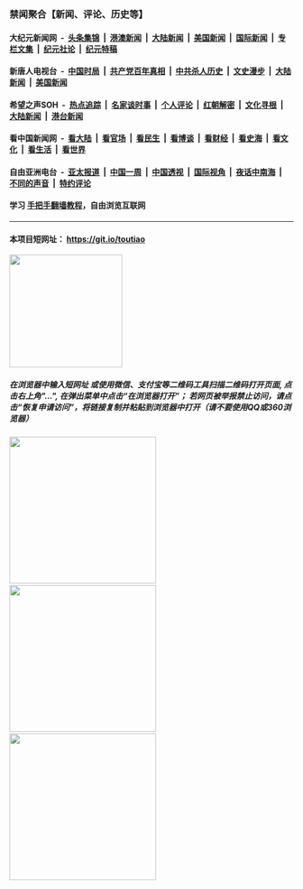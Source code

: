 ### 禁闻聚合【新闻、评论、历史等】

#### 大纪元新闻网 &nbsp;-&nbsp; [头条集锦](indexes/E头条集锦.md?t=02101744) &nbsp;|&nbsp; [港澳新闻](indexes/E港澳新闻.md?t=02101744)  &nbsp;|&nbsp; [大陆新闻](indexes/E大陆新闻.md?t=02101744) &nbsp;|&nbsp; [美国新闻](indexes/E美国新闻.md?t=02101744) &nbsp;|&nbsp; [国际新闻](indexes/E国际新闻.md?t=02101744) &nbsp;|&nbsp; [专栏文集](indexes/E专栏文集.md?t=02101744) &nbsp;|&nbsp; [纪元社论](indexes/E纪元社论.md?t=02101744) &nbsp;|&nbsp; [纪元特稿](indexes/E纪元特稿.md?t=02101744) 

#### 新唐人电视台 &nbsp;-&nbsp; [中国时局](indexes/N中国时局.md?t=02101744) &nbsp;|&nbsp; [共产党百年真相](indexes/N共产党百年真相.md?t=02101744) &nbsp;|&nbsp; [中共杀人历史](indexes/N中共杀人历史.md?t=02101744) &nbsp;|&nbsp; [文史漫步](indexes/N文史漫步.md?t=02101744) &nbsp;|&nbsp; [大陆新闻](indexes/N大陆新闻.md?t=02101744) &nbsp;|&nbsp; [美国新闻](indexes/N美国新闻.md?t=02101744)

#### 希望之声SOH &nbsp;-&nbsp; [热点追踪](indexes/H热点追踪.md?t=02101744) &nbsp;|&nbsp; [名家谈时事](indexes/H名家谈时事.md?t=02101744) &nbsp;|&nbsp; [个人评论](indexes/H个人评论.md?t=02101744)  &nbsp;|&nbsp; [红朝解密](indexes/H红朝解密.md?t=02101744) &nbsp;|&nbsp; [文化寻根](indexes/H文化寻根.md?t=02101744) &nbsp;|&nbsp; [大陆新闻](indexes/H大陆新闻.md?t=02101744) &nbsp;|&nbsp; [港台新闻](indexes/H港台新闻.md?t=02101744)

#### 看中国新闻网 &nbsp;-&nbsp; [看大陆](indexes/S看大陆.md?t=02101744) &nbsp;|&nbsp; [看官场](indexes/S看官场.md?t=02101744) &nbsp;|&nbsp; [看民生](indexes/S看民生.md?t=02101744)  &nbsp;|&nbsp; [看博谈](indexes/S看博谈.md?t=02101744) &nbsp;|&nbsp; [看财经](indexes/S看财经.md?t=02101744) &nbsp;|&nbsp; [看史海](indexes/S看史海.md?t=02101744) &nbsp;|&nbsp; [看文化](indexes/S看文化.md?t=02101744) &nbsp;|&nbsp; [看生活](indexes/S看生活.md?t=02101744) &nbsp;|&nbsp; [看世界](indexes/S看世界.md?t=02101744)

#### 自由亚洲电台 &nbsp;-&nbsp; [亚太报道](indexes/R亚太报道.md?t=02101744) &nbsp;|&nbsp; [中国一周](indexes/R中国一周.md?t=02101744) &nbsp;|&nbsp; [中国透视](indexes/R中国透视.md?t=02101744)  &nbsp;|&nbsp; [国际视角](indexes/R国际视角.md?t=02101744) &nbsp;|&nbsp; [夜话中南海](indexes/R夜话中南海.md?t=02101744) &nbsp;|&nbsp; [不同的声音](indexes/R不同的声音.md?t=02101744) &nbsp;|&nbsp; [特约评论](indexes/R特约评论.md?t=02101744)

#### 学习 [手把手翻墙教程](https://github.com/gfw-breaker/guides/wiki)，自由浏览互联网

----

#### 本项目短网址： https://git.io/toutiao
<img src="https://raw.githubusercontent.com/gfw-breaker/banned-news/master/scripts/img/qr.png" width="200px"/>  

##### 在浏览器中输入短网址 或使用微信、支付宝等二维码工具扫描二维码打开页面, 点击右上角"...", 在弹出菜单中点击“在浏览器打开”； 若网页被举报禁止访问，请点击“恢复申请访问”，将链接复制并粘贴到浏览器中打开（请不要使用QQ或360浏览器）

<img src="https://raw.githubusercontent.com/gfw-breaker/banned-news/master/scripts/img/1.png" width="260px"/> &nbsp; <img src="https://raw.githubusercontent.com/gfw-breaker/banned-news/master/scripts/img/2.png" width="260px"/> &nbsp; <img src="https://raw.githubusercontent.com/gfw-breaker/banned-news/master/scripts/img/3.png" width="260px"/>
